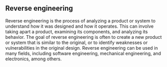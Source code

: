 ## Reverse engineering

Reverse engineering is the process of analyzing a product or system to understand how it was designed and how it operates. This can involve taking apart a product, examining its components, and analyzing its behavior. The goal of reverse engineering is often to create a new product or system that is similar to the original, or to identify weaknesses or vulnerabilities in the original design. Reverse engineering can be used in many fields, including software engineering, mechanical engineering, and electronics, among others.